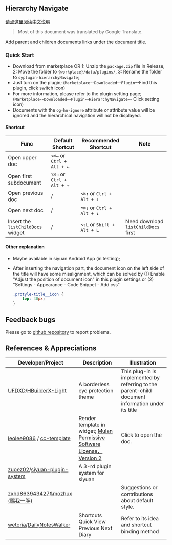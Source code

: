 ## Hierarchy Navigate

[请点这里阅读中文说明](README_zh_CN.md)

> Most of this document was translated by Google Translate.

Add parent and children documents links under the document title.

### Quick Start

- Download from marketplace OR 1: Unzip the `package.zip` file in Release, 2: Move the folder to `{workplace}/data/plugins/`, 3: Rename the folder to `syplugin-hierarchyNavigate`;
- Just turn on the plugin; (`Marketplace`--`Downloaded`--`Plugin`--Find this plugin, click switch icon)
- For more information, please refer to the plugin setting page;  (`Marketplace`--`Downloaded`--`Plugin`--`HierarchyNavigate`-- Click setting icon)
- Documents with the `og-hn-ignore` attribute or attribute value will be ignored and the hierarchical navigation will not be displayed.

#### Shortcut

| Func | Default Shortcut | Recommended Shortcut | Note |
| --- | --- | --- | --- |
| Open upper doc | `⌥⌘←` or `Ctrl + Alt + ←` | | |
| Open first subdocument | `⌥⌘→` or `Ctrl + Alt + →` | | |
| Open previous doc | / | `⌥⌘↑` or `Ctrl + Alt + ↑` |  |
| Open next doc | /  | `⌥⌘↓` or `Ctrl + Alt + ↓` | |
| Insert the `listChildDocs` widget | / | `⌥⇧L` or `Shift + Alt + L` | Need download `listChildDocs` first |

#### Other explanation

- Maybe available in siyuan Android App (in testing);

- After inserting the navigation part, the document icon on the left side of the title will have some misalignment, which can be solved by (1) Enable "Adjust the position of document icon" in this plugin settings or (2) "Settings - Appearance - Code Snippet - Add css"

  ```css
  .protyle-title__icon {
      top: 40px;
  }
  ```

  

## Feedback bugs

Please go to [github repository](https://github.com/OpaqueGlass/syplugin-my-plugin-collection) to report problems.

## References & Appreciations

| Developer/Project                                            | Description                                                  | Illustration                                                 |
| ------------------------------------------------------------ | ------------------------------------------------------------ | ------------------------------------------------------------ |
| [UFDXD](https://github.com/UFDXD)/[HBuilderX-Light](https://github.com/UFDXD/HBuilderX-Light) | A borderless eye protection theme                            | This plug-in is implemented by referring to the parent-child document information under its title |
| [leolee9086](https://github.com/leolee9086) / [cc-template](https://github.com/leolee9086/cc-template) | Render template in widget; [Mulan Permissive Software License，Version 2](https://github.com/leolee9086/cc-template/blob/main/LICENSE) | Click to open the doc.                                       |
| [zuoez02](https://github.com/zuoez02)/[siyuan-plugin-system](https://github.com/zuoez02/siyuan-plugin-system) | A 3-rd plugin system for siyuan                              |                                                              |
| [zxhd863943427](https://github.com/zxhd863943427)&[mozhux (赐我一胖)](https://github.com/mozhux) |                                                              | Suggestions or contributions about default style.            |
|[wetoria](https://github.com/Wetoria)/[DailyNotesWalker](https://github.com/Wetoria/siyuan-plugin-DailyNotesWalker)|Shortcuts Quick View Previous Next Diary|Refer to its idea and shortcut binding method|